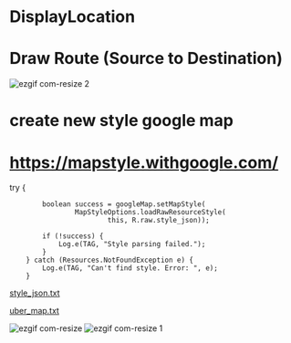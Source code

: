 # DisplayLocation 
# Draw Route (Source to Destination)
![ezgif com-resize 2](https://user-images.githubusercontent.com/42333878/44386785-278fe880-a541-11e8-842a-23fbbb53ce58.gif)
#
# create new style google map
# https://mapstyle.withgoogle.com/

 try {

            boolean success = googleMap.setMapStyle(
                    MapStyleOptions.loadRawResourceStyle(
                            this, R.raw.style_json));

            if (!success) {
                Log.e(TAG, "Style parsing failed.");
            }
        } catch (Resources.NotFoundException e) {
            Log.e(TAG, "Can't find style. Error: ", e);
        }
        
[style_json.txt](https://github.com/saubhagyamapps/DisplayLocation/files/2313690/style_json.txt)

[uber_map.txt](https://github.com/saubhagyamapps/DisplayLocation/files/2313761/uber_map.txt)

![ezgif com-resize](https://user-images.githubusercontent.com/42333878/44516190-0e726d80-a6e2-11e8-913e-12ebfa4c66ad.png)
![ezgif com-resize 1](https://user-images.githubusercontent.com/42333878/44516638-3adab980-a6e3-11e8-95c0-b86cbccddccd.png)


